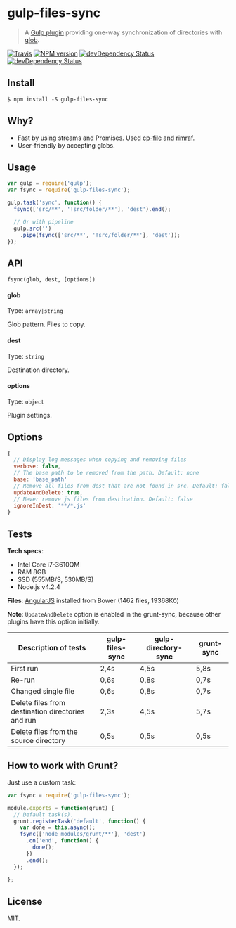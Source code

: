 # gulp-files-sync

> A [Gulp plugin](http://gulpjs.com/) providing one-way synchronization of directories with [glob](https://github.com/isaacs/node-glob).

[![Travis](https://img.shields.io/travis/mrmlnc/gulp-files-sync.svg?style=flat-square)](https://travis-ci.org/mrmlnc/gulp-files-sync)
[![NPM version](https://img.shields.io/npm/v/gulp-files-sync.svg?style=flat-square)](https://www.npmjs.com/package/gulp-files-sync)
[![devDependency Status](https://img.shields.io/david/mrmlnc/gulp-files-sync.svg?style=flat-square)](https://david-dm.org/mrmlnc/gulp-files-sync#info=dependencies)
[![devDependency Status](https://img.shields.io/david/dev/mrmlnc/gulp-files-sync.svg?style=flat-square)](https://david-dm.org/mrmlnc/gulp-files-sync#info=devDependencies)

## Install

```
$ npm install -S gulp-files-sync
```

## Why?

  * Fast by using streams and Promises. Used [cp-file](https://github.com/sindresorhus/cp-file) and [rimraf](https://github.com/isaacs/rimraf).
  * User-friendly by accepting globs.

## Usage

```js
var gulp = require('gulp');
var fsync = require('gulp-files-sync');

gulp.task('sync', function() {
  fsync(['src/**', '!src/folder/**'], 'dest').end();

  // Or with pipeline
  gulp.src('')
    .pipe(fsync(['src/**', '!src/folder/**'], 'dest'));
});
```

## API

```
fsync(glob, dest, [options])
```

#### glob

Type: `array|string`

Glob pattern. Files to copy.

#### dest

Type: `string`

Destination directory.

#### options

Type: `object`

Plugin settings.

## Options

```js
{
  // Display log messages when copying and removing files
  verbose: false,
  // The base path to be removed from the path. Default: none
  base: 'base_path'
  // Remove all files from dest that are not found in src. Default: false
  updateAndDelete: true,
  // Never remove js files from destination. Default: false
  ignoreInDest: '**/*.js'
}
```

## Tests

**Tech specs**:

  * Intel Core i7-3610QM
  * RAM 8GB
  * SSD (555MB/S, 530MB/S)
  * Node.js v4.2.4

**Files**: [AngularJS](https://github.com/angular/angular.js) installed from Bower (1462 files, 19368Кб)

**Note**: `UpdateAndDelete` option is enabled in the grunt-sync, because other plugins have this option initially.

| Description of tests                              | gulp-files-sync | gulp-directory-sync | grunt-sync |
|---------------------------------------------------|-----------------|---------------------|------------|
| First run                                         | 2,4s            | 4,5s                | 5,8s       |
| Re-run                                            | 0,6s            | 0,8s                | 0,7s       |
| Changed single file                               | 0,6s            | 0,8s                | 0,7s       |
| Delete files from destination directories and run | 2,3s            | 4,5s                | 5,7s       |
| Delete files from the source directory            | 0,5s            | 0,5s                | 0,5s       |

## How to work with Grunt?

Just use a custom task:

```js
var fsync = require('gulp-files-sync');

module.exports = function(grunt) {
  // Default task(s).
  grunt.registerTask('default', function() {
    var done = this.async();
    fsync(['node_modules/grunt/**'], 'dest')
      .on('end', function() {
        done();
      })
      .end();
  });

};
```

## License

MIT.

